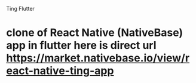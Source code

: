 Ting Flutter
# clone of React Native (NativeBase) app in flutter here is direct url https://market.nativebase.io/view/react-native-ting-app
